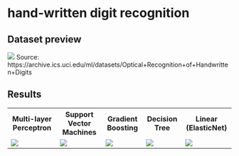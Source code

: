 # hand-written digit recognition

## Dataset preview
<img src="https://raw.githubusercontent.com/alex-lt-kong/detecting-causality-with-simple-models/main/01_digit-recognition/images/ds-preview.png" />
Source: https://archive.ics.uci.edu/ml/datasets/Optical+Recognition+of+Handwritten+Digits

## Results
<table>
  <tr>
    <th>Multi-layer Perceptron</th>
    <th>Support Vector Machines</th>
    <th>Gradient Boosting</th>
    <th>Decision Tree</th>
    <th>Linear (ElasticNet)</th>
  </tr>
  <tr>
    <td><img src="https://raw.githubusercontent.com/alex-lt-kong/detecting-predictive-power-with-simple-models/main/01_digit-recognition/images/results-mlp.png" /></td>
    <td><img src="https://raw.githubusercontent.com/alex-lt-kong/detecting-predictive-power-with-simple-models/main/01_digit-recognition/images/results-svm.png" /></td>
    <td><img src="https://raw.githubusercontent.com/alex-lt-kong/detecting-predictive-power-with-simple-models/main/01_digit-recognition/images/results-gb.png" /></td>
    <td><img src="https://raw.githubusercontent.com/alex-lt-kong/detecting-predictive-power-with-simple-models/main/01_digit-recognition/images/results-dt.png" /></td>
    <td><img src="https://raw.githubusercontent.com/alex-lt-kong/detecting-predictive-power-with-simple-models/main/01_digit-recognition/images/results-linear.png" /></td>
  </tr>
</table>